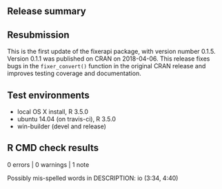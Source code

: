 
## Release summary

## Resubmission

This is the first update of the fixerapi package, with version number 0.1.5. Version 0.1.1 was  	published on CRAN on 2018-04-06. This release fixes bugs in the `fixer_convert()` function in the original CRAN release and improves testing coverage and documentation.

## Test environments
* local OS X install, R 3.5.0
* ubuntu 14.04 (on travis-ci), R 3.5.0
* win-builder (devel and release)

## R CMD check results

0 errors | 0 warnings | 1 note

Possibly mis-spelled words in DESCRIPTION:
  io (3:34, 4:40)
